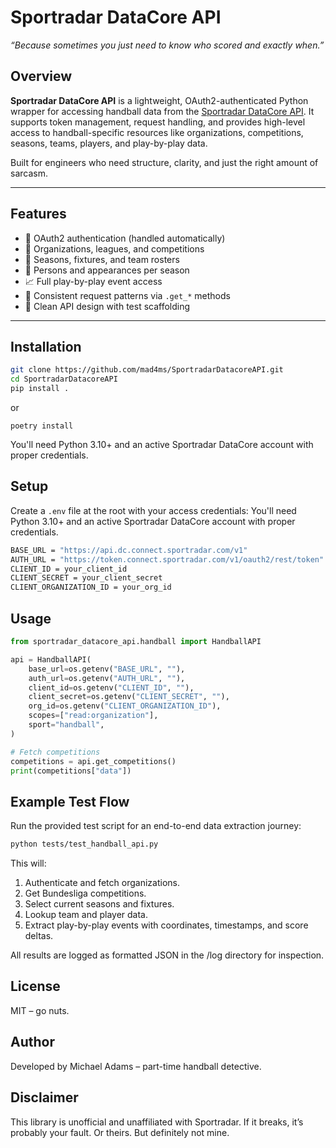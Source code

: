# Sportradar DataCore API

_“Because sometimes you just need to know who scored and exactly when.”_

## Overview

**Sportradar DataCore API** is a lightweight, OAuth2-authenticated Python wrapper for accessing handball data from the [Sportradar DataCore API](https://developer.connect.sportradar.com/datacore/handball_rest.html). It supports token management, request handling, and provides high-level access to handball-specific resources like organizations, competitions, seasons, teams, players, and play-by-play data.

Built for engineers who need structure, clarity, and just the right amount of sarcasm.

---

## Features

- 🔐 OAuth2 authentication (handled automatically)
- 🏢 Organizations, leagues, and competitions
- 📅 Seasons, fixtures, and team rosters
- 🧍 Persons and appearances per season
- 📈 Full play-by-play event access
- 🧰 Consistent request patterns via `.get_*` methods
- 🧼 Clean API design with test scaffolding

---

## Installation

```bash
git clone https://github.com/mad4ms/SportradarDatacoreAPI.git
cd SportradarDatacoreAPI
pip install .
```
or
```
poetry install
```
You'll need Python 3.10+ and an active Sportradar DataCore account with proper credentials.

## Setup

Create a `.env` file at the root with your access credentials:
You'll need Python 3.10+ and an active Sportradar DataCore account with proper credentials.

```bash
BASE_URL = "https://api.dc.connect.sportradar.com/v1" 
AUTH_URL = "https://token.connect.sportradar.com/v1/oauth2/rest/token" 
CLIENT_ID = your_client_id
CLIENT_SECRET = your_client_secret
CLIENT_ORGANIZATION_ID = your_org_id
```

## Usage

```python
from sportradar_datacore_api.handball import HandballAPI

api = HandballAPI(
    base_url=os.getenv("BASE_URL", ""),
    auth_url=os.getenv("AUTH_URL", ""),
    client_id=os.getenv("CLIENT_ID", ""),
    client_secret=os.getenv("CLIENT_SECRET", ""),
    org_id=os.getenv("CLIENT_ORGANIZATION_ID"),
    scopes=["read:organization"],
    sport="handball",
)

# Fetch competitions
competitions = api.get_competitions()
print(competitions["data"])
```

## Example Test Flow

Run the provided test script for an end-to-end data extraction journey:

```bash
python tests/test_handball_api.py
```

This will:

1. Authenticate and fetch organizations.
2. Get Bundesliga competitions.
3. Select current seasons and fixtures.
4. Lookup team and player data.
5. Extract play-by-play events with coordinates, timestamps, and score deltas.

All results are logged as formatted JSON in the /log directory for inspection.

## License

MIT – go nuts.

## Author
Developed by Michael Adams – part-time handball detective.

## Disclaimer
This library is unofficial and unaffiliated with Sportradar. If it breaks, it’s probably your fault. Or theirs. But definitely not mine.
